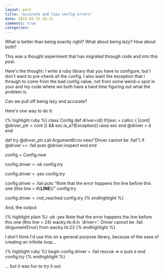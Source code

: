 ```yaml
---
layout: post
title: "accurate and lazy config errors"
date: 2012-02-15 16:21
comments: true
categories: 
---
```

What is better than being exactly right?
What about being lazy?
How about both?

This was a thought experiment that has migrated through code and into this post.

Here's the thought:
I write a ruby library that you have to configure, but I don't want to
pre-check all the config. I also want the exception that I through to come from
the bad config value, not from some weird-o spot in your and my code where we
both have a hard time figuring out what the problem is.

Can we pull off being lazy and accurate?

Here's one way to do it:

{% highlight ruby %}
class Config
  def driver=(d)
    if((exc = callcc { |cont| @driver_ptr = cont }) && exc.is_a?(Exception))
      raise exc
    end
    @driver = d
  end

  def try
    @driver_ptr.call ArgumentError.new("Driver cannot be :fail") if @driver == :fail
    puts @driver.inspect
  end
end

config = Config.new

config.driver = :ok
config.try

config.driver = :yes
config.try

config.driver = :fail
puts "Note that the error happens the line before this one (this line = #{__LINE__})"
config.try

config.driver = :not_reached
config.try
{% endhighlight %}

And, the output:

{% highlight plain %}
:ok
:yes
Note that the error happens the line before this one (this line = 24)
wacky.rb:4:in `driver=': Driver cannot be :fail (ArgumentError)
	from wacky.rb:23
{% endhighlight %}

I don't think I'd use this on a general purpose library, because of the ease of creating an infinite loop...

{% highlight ruby %}
begin
  config.driver = :fail
rescue => e
  puts e
end
config.try
{% endhighlight %}

... but it was fun to try it out.
